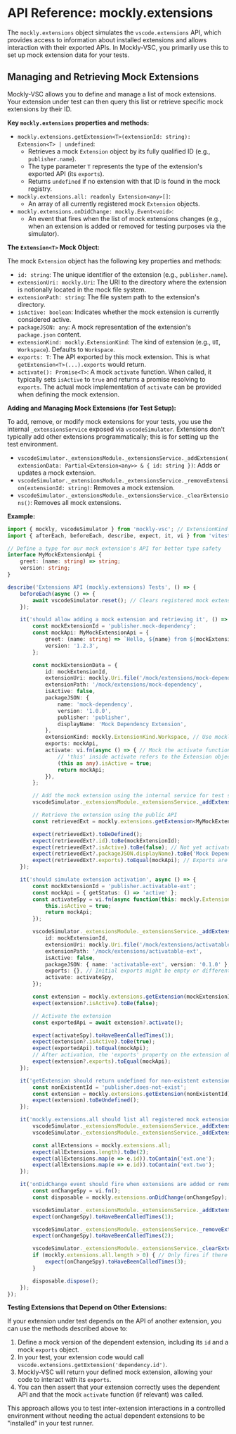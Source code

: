 # API Reference: mockly.extensions

The `mockly.extensions` object simulates the `vscode.extensions` API, which provides access to information about installed extensions and allows interaction with their exported APIs. In Mockly-VSC, you primarily use this to set up mock extension data for your tests.

## Managing and Retrieving Mock Extensions

Mockly-VSC allows you to define and manage a list of mock extensions. Your extension under test can then query this list or retrieve specific mock extensions by their ID.

**Key `mockly.extensions` properties and methods:**

- `mockly.extensions.getExtension<T>(extensionId: string): Extension<T> | undefined`:
  - Retrieves a mock `Extension` object by its fully qualified ID (e.g., `publisher.name`).
  - The type parameter `T` represents the type of the extension's exported API (its `exports`).
  - Returns `undefined` if no extension with that ID is found in the mock registry.
- `mockly.extensions.all: readonly Extension<any>[]`:
  - An array of all currently registered mock `Extension` objects.
- `mockly.extensions.onDidChange: mockly.Event<void>`:
  - An event that fires when the list of mock extensions changes (e.g., when an extension is added or removed for testing purposes via the simulator).

**The `Extension<T>` Mock Object:**

The mock `Extension` object has the following key properties and methods:

- `id: string`: The unique identifier of the extension (e.g., `publisher.name`).
- `extensionUri: mockly.Uri`: The URI to the directory where the extension is notionally located in the mock file system.
- `extensionPath: string`: The file system path to the extension's directory.
- `isActive: boolean`: Indicates whether the mock extension is currently considered active.
- `packageJSON: any`: A mock representation of the extension's `package.json` content.
- `extensionKind: mockly.ExtensionKind`: The kind of extension (e.g., `UI`, `Workspace`). Defaults to `Workspace`.
- `exports: T`: The API exported by this mock extension. This is what `getExtension<T>(...).exports` would return.
- `activate(): Promise<T>`: A mock `activate` function. When called, it typically sets `isActive` to `true` and returns a promise resolving to `exports`. The actual mock implementation of `activate` can be provided when defining the mock extension.

**Adding and Managing Mock Extensions (for Test Setup):**

To add, remove, or modify mock extensions for your tests, you use the internal `_extensionsService` exposed via `vscodeSimulator`. Extensions don't typically add other extensions programmatically; this is for setting up the test environment.

- `vscodeSimulator._extensionsModule._extensionsService._addExtension(extensionData: Partial<Extension<any>> & { id: string })`: Adds or updates a mock extension.
- `vscodeSimulator._extensionsModule._extensionsService._removeExtension(extensionId: string)`: Removes a mock extension.
- `vscodeSimulator._extensionsModule._extensionsService._clearExtensions()`: Removes all mock extensions.

**Example:**

~~~typescript
import { mockly, vscodeSimulator } from 'mockly-vsc'; // ExtensionKind is accessed via mockly.ExtensionKind
import { afterEach, beforeEach, describe, expect, it, vi } from 'vitest';

// Define a type for our mock extension's API for better type safety
interface MyMockExtensionApi {
	greet: (name: string) => string;
	version: string;
}

describe('Extensions API (mockly.extensions) Tests', () => {
	beforeEach(async () => {
		await vscodeSimulator.reset(); // Clears registered mock extensions
	});

	it('should allow adding a mock extension and retrieving it', () => {
		const mockExtensionId = 'publisher.mock-dependency';
		const mockApi: MyMockExtensionApi = {
			greet: (name: string) => `Hello, ${name} from ${mockExtensionId}!`,
			version: '1.2.3',
		};

		const mockExtensionData = {
			id: mockExtensionId,
			extensionUri: mockly.Uri.file('/mock/extensions/mock-dependency'),
			extensionPath: '/mock/extensions/mock-dependency',
			isActive: false,
			packageJSON: {
				name: 'mock-dependency',
				version: '1.0.0',
				publisher: 'publisher',
				displayName: 'Mock Dependency Extension',
			},
			extensionKind: mockly.ExtensionKind.Workspace, // Use mockly.ExtensionKind
			exports: mockApi,
			activate: vi.fn(async () => { // Mock the activate function
				// 'this' inside activate refers to the Extension object itself
				(this as any).isActive = true;
				return mockApi;
			}),
		};

		// Add the mock extension using the internal service for test setup
		vscodeSimulator._extensionsModule._extensionsService._addExtension(mockExtensionData);

		// Retrieve the extension using the public API
		const retrievedExt = mockly.extensions.getExtension<MyMockExtensionApi>(mockExtensionId);

		expect(retrievedExt).toBeDefined();
		expect(retrievedExt?.id).toBe(mockExtensionId);
		expect(retrievedExt?.isActive).toBe(false); // Not yet activated
		expect(retrievedExt?.packageJSON.displayName).toBe('Mock Dependency Extension');
		expect(retrievedExt?.exports).toEqual(mockApi); // Exports are available even before activation in this mock setup
	});

	it('should simulate extension activation', async () => {
		const mockExtensionId = 'publisher.activatable-ext';
		const mockApi = { getStatus: () => 'active' };
		const activateSpy = vi.fn(async function(this: mockly.Extension<any>) { // Use function to get 'this'
			this.isActive = true;
			return mockApi;
		});

		vscodeSimulator._extensionsModule._extensionsService._addExtension({
			id: mockExtensionId,
			extensionUri: mockly.Uri.file('/mock/extensions/activatable-ext'),
			extensionPath: '/mock/extensions/activatable-ext',
			isActive: false,
			packageJSON: { name: 'activatable-ext', version: '0.1.0' },
			exports: {}, // Initial exports might be empty or different pre-activation
			activate: activateSpy,
		});

		const extension = mockly.extensions.getExtension(mockExtensionId);
		expect(extension?.isActive).toBe(false);

		// Activate the extension
		const exportedApi = await extension?.activate();

		expect(activateSpy).toHaveBeenCalledTimes(1);
		expect(extension?.isActive).toBe(true);
		expect(exportedApi).toEqual(mockApi);
		// After activation, the 'exports' property on the extension object itself is also updated
		expect(extension?.exports).toEqual(mockApi);
	});

	it('getExtension should return undefined for non-existent extensions', () => {
		const nonExistentId = 'publisher.does-not-exist';
		const extension = mockly.extensions.getExtension(nonExistentId);
		expect(extension).toBeUndefined();
	});

	it('mockly.extensions.all should list all registered mock extensions', () => {
		vscodeSimulator._extensionsModule._extensionsService._addExtension({ id: 'ext.one', packageJSON: {} });
		vscodeSimulator._extensionsModule._extensionsService._addExtension({ id: 'ext.two', packageJSON: {} });

		const allExtensions = mockly.extensions.all;
		expect(allExtensions.length).toBe(2);
		expect(allExtensions.map(e => e.id)).toContain('ext.one');
		expect(allExtensions.map(e => e.id)).toContain('ext.two');
	});

	it('onDidChange event should fire when extensions are added or removed', () => {
		const onChangeSpy = vi.fn();
		const disposable = mockly.extensions.onDidChange(onChangeSpy);

		vscodeSimulator._extensionsModule._extensionsService._addExtension({ id: 'evt.ext1', packageJSON: {} });
		expect(onChangeSpy).toHaveBeenCalledTimes(1);

		vscodeSimulator._extensionsModule._extensionsService._removeExtension('evt.ext1');
		expect(onChangeSpy).toHaveBeenCalledTimes(2);

		vscodeSimulator._extensionsModule._extensionsService._clearExtensions();
		if (mockly.extensions.all.length > 0) { // Only fires if there were extensions to clear
			expect(onChangeSpy).toHaveBeenCalledTimes(3);
		}

		disposable.dispose();
	});
});
~~~

**Testing Extensions that Depend on Other Extensions:**

If your extension under test depends on the API of another extension, you can use the methods described above to:

1. Define a mock version of the dependent extension, including its `id` and a mock `exports` object.
2. In your test, your extension code would call `vscode.extensions.getExtension('dependency.id')`.
3. Mockly-VSC will return your defined mock extension, allowing your code to interact with its `exports`.
4. You can then assert that your extension correctly uses the dependent API and that the mock `activate` function (if relevant) was called.

This approach allows you to test inter-extension interactions in a controlled environment without needing the actual dependent extensions to be "installed" in your test runner.